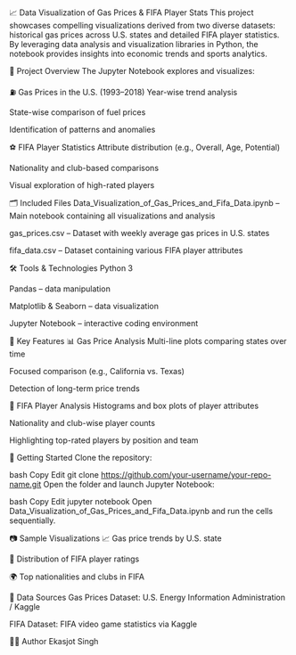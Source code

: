 📈 Data Visualization of Gas Prices & FIFA Player Stats
This project showcases compelling visualizations derived from two diverse datasets: historical gas prices across U.S. states and detailed FIFA player statistics. By leveraging data analysis and visualization libraries in Python, the notebook provides insights into economic trends and sports analytics.

🔎 Project Overview
The Jupyter Notebook explores and visualizes:

⛽ Gas Prices in the U.S. (1993–2018)
Year-wise trend analysis

State-wise comparison of fuel prices

Identification of patterns and anomalies

⚽ FIFA Player Statistics
Attribute distribution (e.g., Overall, Age, Potential)

Nationality and club-based comparisons

Visual exploration of high-rated players

🗂️ Included Files
Data_Visualization_of_Gas_Prices_and_Fifa_Data.ipynb – Main notebook containing all visualizations and analysis

gas_prices.csv – Dataset with weekly average gas prices in U.S. states

fifa_data.csv – Dataset containing various FIFA player attributes

🛠️ Tools & Technologies
Python 3

Pandas – data manipulation

Matplotlib & Seaborn – data visualization

Jupyter Notebook – interactive coding environment

📌 Key Features
📊 Gas Price Analysis
Multi-line plots comparing states over time

Focused comparison (e.g., California vs. Texas)

Detection of long-term price trends

🧩 FIFA Player Analysis
Histograms and box plots of player attributes

Nationality and club-wise player counts

Highlighting top-rated players by position and team

🚀 Getting Started
Clone the repository:

bash
Copy
Edit
git clone https://github.com/your-username/your-repo-name.git
Open the folder and launch Jupyter Notebook:

bash
Copy
Edit
jupyter notebook
Open Data_Visualization_of_Gas_Prices_and_Fifa_Data.ipynb and run the cells sequentially.

📷 Sample Visualizations
📈 Gas price trends by U.S. state

🧮 Distribution of FIFA player ratings

🌍 Top nationalities and clubs in FIFA

🧾 Data Sources
Gas Prices Dataset: U.S. Energy Information Administration / Kaggle

FIFA Dataset: FIFA video game statistics via Kaggle

🙋‍♂️ Author
Ekasjot Singh
